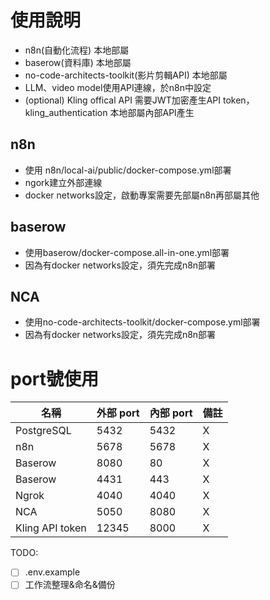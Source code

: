 # 使用說明
- n8n(自動化流程) 本地部屬
- baserow(資料庫) 本地部屬
- no-code-architects-toolkit(影片剪輯API) 本地部屬
- LLM、video model使用API連線，於n8n中設定
- (optional) Kling offical API 需要JWT加密產生API token，kling_authentication 本地部屬內部API產生

## n8n
 - 使用 n8n/local-ai/public/docker-compose.yml部署
 - ngork建立外部連線
 - docker networks設定，啟動專案需要先部屬n8n再部屬其他
## baserow
 - 使用baserow/docker-compose.all-in-one.yml部署
 - 因為有docker networks設定，須先完成n8n部署

## NCA
 - 使用no-code-architects-toolkit/docker-compose.yml部署
 - 因為有docker networks設定，須先完成n8n部署

# port號使用
| 名稱       | 外部 port | 內部 port | 備註         |
|------------|-----------|-----------|--------------|
| PostgreSQL | 5432      | 5432      | X    |
| n8n        | 5678      | 5678      | X |
| Baserow    | 8080      | 80        | X |
| Baserow    | 4431      | 443        | X |
| Ngrok      | 4040      | 4040      | X      |
| NCA      | 5050      | 8080      | X      |
| Kling API token      | 12345      | 8000      | X      |

TODO:
- [ ] .env.example
- [ ] 工作流整理&命名&備份
